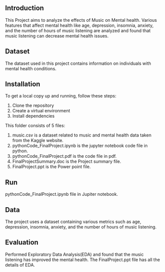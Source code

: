 ## Introduction
This Project aims to analyze the effects of Music on Mental health. 
Various features that affect mental health like age, depression, insomnia, anxiety, 
and the number of hours of music listening are analyzed and found that music listening 
can decrease mental health issues.

## Dataset
The dataset used in this project contains information on individuals with mental health conditions.

## Installation
To get a local copy up and running, follow these steps:
1) Clone the repository
2) Create a virtual environment
3) Install dependencies


This folder consists of 5 files:

1) music.csv is a dataset related to music and mental health data taken from the Kaggle website.
2) pythonCode_FinalProject.ipynb is the jupyter notebook code file in python.
3) pythonCode_FinalProject.pdf is the code file in pdf.
4) FinalProjectSummary.doc is the Project summary file.
5) FinalProject.ppt  is the Power point file.

## Run
pythonCode_FinalProject.ipynb file in Jupiter notebook.

## Data
The project uses a dataset containing various metrics such as age, depression, insomnia, anxiety, 
and the number of hours of music listening.

## Evaluation
Performed Exploratory Data Analysis(EDA) and found that the music listening has improved the mental health. 
The FinalProject.ppt file has all the details of EDA.